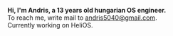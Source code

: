 **Hi, I'm Andris, a 13 years old hungarian OS engineer.**  
To reach me, write mail to andris5040@gmail.com.  
Currently working on HeliOS.
